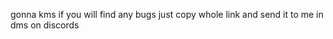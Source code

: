 gonna kms
if you will find any bugs just copy whole link and send it to me in dms on discords

<!---
ItsMeDecha/ItsMeDecha is a ✨ special ✨ repository because its `README.md` (this file) appears on your GitHub profile.
You can click the Preview link to take a look at your changes.
--->
